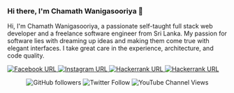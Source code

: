 ### Hi there, I'm Chamath Wanigasooriya 👋

Hi, I'm Chamath Wanigasooriya, a passionate self-taught full stack web developer and a freelance software engineer from Sri Lanka. My passion for software lies with dreaming up ideas and making them come true with elegant interfaces. I take great care in the experience, architecture, and code quality.

<a href="https://www.facebook.com/cswanigasooriya" target="_blank">
 <img alt="Facebook URL" src="https://img.shields.io/badge/Facebook-1877F2?style=for-the-badge&logo=facebook&logoColor=white">
</a>
<a href="https://www.instagram.com/chum_at/" target="_blank">
 <img alt="Instagram URL" src="https://img.shields.io/badge/Instagram-E4405F?style=for-the-badge&logo=instagram&logoColor=white">
</a>
<a href="https://www.hackerrank.com/CSWanigasooriya" target="_blank">
 <img alt="Hackerrank URL" src="https://img.shields.io/badge/-Hackerrank-2EC866?style=for-the-badge&logo=HackerRank&logoColor=white">
</a>
<a href="https://www.reddit.com/user/LoopyBada" target="_blank">
 <img alt="Hackerrank URL" src="https://img.shields.io/badge/Reddit-FF4500?style=for-the-badge&logo=reddit&logoColor=white">
</a>

<p align="center">
 <img alt="GitHub followers" src="https://img.shields.io/github/followers/CSWanigasooriya?style=social">
 <img alt="Twitter Follow" src="https://img.shields.io/twitter/follow/CSWanigasooriya?style=social">
 <img alt="YouTube Channel Views" src="https://img.shields.io/youtube/channel/views/UC_vSbWEDo5bZPGNFi_9VpOQ?style=social">
</p>


<!-- 
**CSWanigasooriya/CSWanigasooriya** is a ✨ _special_ ✨ repository because its `README.md` (this file) appears on your GitHub profile.

Here are some ideas to get you started:

- 🔭 I’m currently working on ...
- 🌱 I’m currently learning ...
- 👯 I’m looking to collaborate on ...
- 🤔 I’m looking for help with ...
- 💬 Ask me about ...
- 📫 How to reach me: ...
- 😄 Pronouns: ...
- ⚡ Fun fact: ... -->

